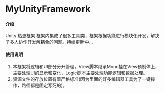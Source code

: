 # MyUnityFramework

#### 介绍
Unity 热更框架
框架内集成了很多工具类，框架根据功能进行模块化开发，解决了多人协作开发解耦合的问题。持续更新中...

#### 使用说明
1.  本框架将逻辑和UI部分分开管理，View脚本继承Mono挂在View预制体上，主要处理UI的显示和变化，Logic脚本主要处理功能逻辑和数据处理。
2.  资源文件的存放位置有着严格标准(因为里面的好多编辑器工具为了一键操作，路径都是固定写死的)。
